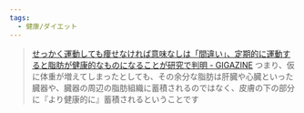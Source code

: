```yaml
---
tags:
  - 健康/ダイエット
---
```

>[せっかく運動しても痩せなければ意味なしは「間違い」、定期的に運動すると脂肪が健康的なものになることが研究で判明 - GIGAZINE](https://gigazine.net/news/20240929-long-term-exercisers-healthier-belly-fat/)
>つまり、仮に体重が増えてしまったとしても、その余分な脂肪は肝臓や心臓といった臓器や、臓器の周辺の脂肪組織に蓄積されるのではなく、皮膚の下の部分に『より健康的に』蓄積されるということです

